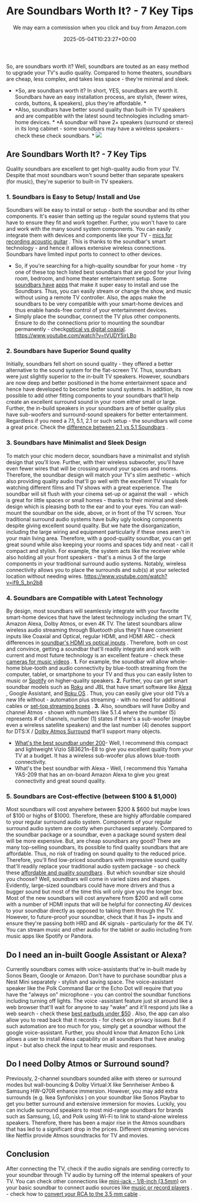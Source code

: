 ﻿---
author: We may earn a commission when you click and buy from Amazon.com
layout: post
title: Are Soundbars Worth It? - 7 Key Tips
date: '2025-05-04T10:23:27+00:00'
categories:
- Guide
- Soundbars
tags: []
slug: /are-soundbars-worth-it/
lastmod: 2025-05-07T12:21:23+03:00
---

So, are soundbars worth it? Well, soundbars are touted as an easy method to upgrade your TV's audio quality. Compared to home theaters, soundbars are cheap, less complex, and takes less space - they're minimal and sleek.
- *So, are soundbars worth it? In short, YES, soundbars are worth it. Soundbars have an easy installation process, are stylish, (fewer wires, cords, buttons, & speakers), plus they're affordable. *
- *Also, soundbars have better sound quality than built-in TV speakers and are compatible with the latest sound technologies including smart-home devices. *
*A soundbar will have 2+ speakers (surround or stereo) in its long cabinet - some soundbars may have a wireless speakers - check these check soundbars. *
![](/assets/img/03/Are-Soundbars-Worth-It-300x200.jpg)
## Are Soundbars Worth It? - 7 Key Tips
Quality soundbars are excellent to get high-quality audio from your TV. Despite that most soundbars won't sound better than separate speakers (for music), they're superior to built-in TV speakers.
### 1. Soundbars is Easy to Setup/ Install and Use
Soundbars will be easy to install or setup - both the soundbar and its other components. It's easier than setting up the regular sound systems that you have to ensure they fit and work together.
Further, you won't have to care and work with the many sound system components. You can easily integrate them with devices and components like your TV -
[mics for recording acoustic guitar](https://pestpolicy.com/best-mics-for-recording-acoustic-guitar/)
.
This is thanks to the soundbar's smart technology - and hence it allows extensive wireless connections. Soundbars have limited input ports to connect to other devices.
- So, if you're searching for a high-quality soundbar for your home - try one of these top tech listed best soundbars that are good for your living room, bedroom, and home theater entertainment setup.
Some
[soundbars have](https://appcrawlr.com/android-apps/best-apps-sound-bar)
[apps](https://appcrawlr.com/android-apps/best-apps-sound-bar)
that make it super easy to install and use the Soundbars. Thus, you can easily stream or change the show, and music without using a remote TV controller.
Also, the apps make the soundbars to be very compatible with your smart-home devices and thus enable hands-free control of your entertainment devices.
- Simply place the soundbar, connect the TV plus other components. Ensure to do the connections prior to mounting the soundbar permanently - check[optical vs digital coaxial](https://www.lifewire.com/coaxial-vs-optical-digital-cable-3134605).
https://www.youtube.com/watch?v=tVUDY5irLBo
### 2. Soundbars have Superior Sound quality
Initially, soundbars fell short on sound quality - they offered a better alternative to the sound system for the flat-screen TV. Thus, soundbars were just slightly superior to the in-built TV speakers.
However, soundbars are now deep and better positioned in the home entertainment space and hence have developed to become better sound systems.
In addition, its now possible to add other fitting components to your soundbars that'll help create an excellent surround sound in your room either small or large.
Further, the in-build speakers in your soundbars are of better quality plus have sub-woofers and surround-sound speakers for better entertainment.
Regardless if you need a 7.1, 5.1, 2.1 or such setup - the soundbars will come a great price. Check the
[difference between 2.1 vs 5.1 Soundbars](https://pestpolicy.com/2-1-vs-5-1-soundbar/)
.
### 3. Soundbars have Minimalist and Sleek Design
To match your chic modern decor, soundbars have a minimalist and stylish design that you'll love. Further, with their wireless subwoofer, you'll have even fewer wires that will be crossing around your spaces and rooms.
Therefore, the soundbar design will match your TV's slim aesthetic - which also providing quality audio that'll go well with the excellent TV visuals for watching different films and TV shows with a great experience.
The soundbar will sit flush with your cinema set-up or against the wall  - which is great for little spaces or small homes - thanks to their minimal and sleek design which is pleasing both to the ear and to your eyes. You can wall-mount the soundbar on the side, above, or in front of the TV screen.
Your traditional surround audio systems have bulky ugly looking components despite giving excellent sound quality. But we hate the disorganization, including the large wiring and equipment particularly if these ones aren't in your main living area.
Therefore, with a good-quality soundbar, you can get great sound while also keeping your rooms and spaces tidy and neat - call it compact and stylish.
For example, the system acts like the receiver while also holding all your front speakers - that's a minus 3 of the large components in your traditional surround audio systems. Notably, wireless connectivity allows you to place the surrounds and sub(s) at your selected location without needing wires.
https://www.youtube.com/watch?v=if9_S_bn2b8
### 4. Soundbars are Compatible with Latest Technology
By design, most soundbars will seamlessly integrate with your favorite smart-home devices that have the latest technology including the smart TV, Amazon Alexa, Dolby Atmos, or even 4K TV.
The latest soundbars allow wireless audio streaming through Bluetooth plus they'll have convenient inputs like Coaxial and Optical, regular HDMI, and HDMI ARC - check differences in
[soundbar's HDMI vs optical inputs](https://pestpolicy.com/soundbar-optical-vs-hdmi/)
.
Therefore, both on cost and convince, getting a soundbar that'll readily integrate and work with current and most future technology is an excellent feature - check these
[cameras for music videos](https://pestpolicy.com/best-camera-for-music-videos/)
.
**1.**
For example, the soundbar will allow whole-home blue-tooth and audio connectivity by blue-tooth streaming from the computer, tablet, or smartphone to your TV and thus you can easily listen to music or
[Spotify](https://www.wired.com/story/spotify-tips-and-tricks/)
on higher-quality speakers.
**2.**
Further, you can get smart soundbar models such as
[Roku](https://pestpolicy.com/roku-smart-soundbar-review/)
and JBL that have smart software like
[Alexa](https://www.sony.com/electronics/support/articles/00226270)
, Google Assistant, and
[Roku OS](https://en.wikipedia.org/wiki/Roku)
. Thus, you can easily give your old TVs a new life without - automation plus streaming - with no need for additional cables or
[set-top streaming boxes](https://pestpolicy.com/best-streaming-devices-for-live-tv/)
.
**3.**
Also, soundbars will have Dolby and channel Atmos - shown with numbers like 5.1.4 where the number (5) represents # of channels, number (1) states if there's a sub-woofer (maybe even a wireless satellite speakers) and the last number (4) denotes support for DTS:X /
[Dolby Atmos Surround](https://en.wikipedia.org/wiki/Dolby_Atmos)
that'll support many objects.
- [What's the best soundbar under 200](https://pestpolicy.com/best-soundbar-under-200/)- Well, I recommend this compact and lightweight Vizio SB3621n-E8 to give you excellent quality from your TV at a budget. It has a wireless sub-woofer plus allows blue-tooth connectivity.
- What's the best soundbar with Alexa - Well, I recommend this Yamaha YAS-209 that has an on-board Amazon Alexa to give you great connectivity and great sound quality.
### 5. Soundbars are Cost-effective (between $100 & $1,000)
Most soundbars will cost anywhere between $200 & $600 but maybe lows of $100 or highs of $1000. Therefore, these are highly affordable compared to your regular surround audio system.
Components of your regular surround audio system are costly when purchased separately. Compared to the soundbar package or a soundbar, even a package sound system deal will be more expensive.
But, are cheap soundbars any good? There are many top-selling soundbars, its possible to find quality soundbars that are affordable. Thus, no risk of trading on sound quality to the reduced price.
Therefore, you'll find low-priced soundbars with impressive sound quality that'll readily replace your traditional audio system package - so check these
[affordable and quality soundbars](https://pestpolicy.com/best-soundbars-for-the-money/)
.
But which soundbar size should you choose? Well, soundbars will come in varied sizes and shapes. Evidently, large-sized soundbars could have more drivers and thus a bugger sound but most of the time this will only give you the longer box.
Most of the new soundbars will cost anywhere from $200 and will come with a number of HDMI inputs that will be helpful for connecting AV devices to your soundbar directly as opposed to taking them through the TV.
However, to future-proof your soundbar, check that it has 3+ inputs and ensure they're passing both HRD and 4K signals - particularly for the 4K TV. You can stream music and other audio for the tablet or audio including from music apps like Spotify or Pandora.
## Do I need an in-built Google Assistant or Alexa?
Currently soundbars comes with voice-assistants that're in-built made by
Sonos Beam, Google or Amazon. Don't have to purchase soundbar plus a Nest Mini separately - stylish and saving space.
The voice-assistant speaker like the
Polk Command Bar
or the Echo Dot will require that you have the "always on" microphone - you can control the soundbar functions including turning off lights.
The voice -assistant feature just sit around like a web browser that'll wait for anyone to say "wake" and it'll respond juts like a web search - check these
[best earbuds under $50](https://pestpolicy.com/best-earbuds-under-50/)
.
Also, the app can also allow you to read back that it records - for check on privacy issues. But if such automation are too much for you, simply get a soundbar without the google voice-assistant.
Further, you should know that
Amazon Echo Link
allows a user to install Alexa capability on all soundbars that have analog input - but also check the input to hear music and responses.
## Do I need Dolby Atmos or Surround sound?
Previously, 2-channel soundbars sounded alike with stereo or surround modes but wall-bouncing & Dolby Virtual:X like
Sennheiser Ambeo & Samsung HW-Q70R
enhance immersion.
However, you may add extra surrounds (e.g.
Ikea Synfonisks
) on your soundbar like
Sonos Playbar
to get you better surround and extensive immersion for movies.
Luckily, you can include surround speakers to most mid-range soundbars for brands such as Samsung, LG, and Polk using Wi-Fi to link to stand-alone wireless speakers.
Therefore, there has been a major rise in the Atmos soundbars that has led to a significant drop in the prices. Different streaming services like
Netflix
provide
Atmos soundtracks for TV and movies.
## Conclusion
After connecting the TV, check if the audio signals are sending correctly to your soundbar through TV audio by turning off the internal speakers of your TV.
You can check other connections like
[mini-jack - 1/8-inch (3.5mm)](http://encyclopedia2.thefreedictionary.com/3.5mm+jack)
on your basic soundbar to connect audio sources like
[music or record players](https://pestpolicy.com/best-record-player-under-100/)
. - check how to
[convert your RCA to the 3.5 mm cable](https://www.instructables.com/id/How-to-Make-a-RCA-to-35mm-Cable/)
.